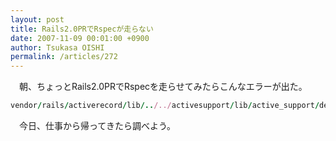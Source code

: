 ```yaml
---
layout: post
title: Rails2.0PRでRspecが走らない
date: 2007-11-09 00:01:00 +0900
author: Tsukasa OISHI
permalink: /articles/272
---
```


　朝、ちょっとRails2.0PRでRspecを走らせてみたらこんなエラーが出た。

```ruby
vendor/rails/activerecord/lib/../../activesupport/lib/active_support/dependencies.rb:263:in `load_missing_constant': uninitialized constant ActionView::Helpers::JavaScriptMacrosHelper (NameError)
```

　今日、仕事から帰ってきたら調べよう。

